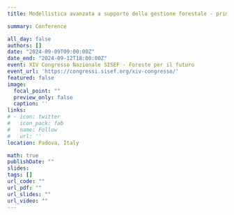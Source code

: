 ```yaml
---
title: Modellistica avanzata a supporto della gestione forestale - prime applicazioni in Alto Adige

summary: Conference

all_day: false
authors: []
date: "2024-09-09T09:00:00Z"
date_end: "2024-09-12T18:00:00Z"
event: XIV Congresso Nazionale SISEF - Foreste per il futuro
event_url: 'https://congressi.sisef.org/xiv-congresso/'
featured: false
image:
  focal_point: ""
  preview_only: false
  caption: ''
links:
# - icon: twitter
#   icon_pack: fab
#   name: Follow
#   url: ''
location: Padova, Italy

math: true
publishDate: ""
slides: 
tags: []
url_code: ""
url_pdf: ""
url_slides: ""
url_video: ""
---
```

